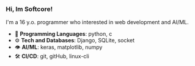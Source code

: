 ### Hi, Im Softcore!

I'm a 16 y.o. programmer who interested in web development and AI/ML.

- 💾 **Programming Languages**: python, c
- ⚙ **Tech and Databases**: Django, SQLite, socket
- 👁 **AI/ML**: keras, matplotlib, numpy
- 🛠 **CI/CD**: git, gitHub, linux-cli

